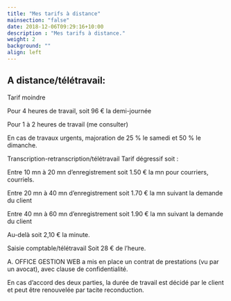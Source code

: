 ```yaml
---
title: "Mes tarifs à distance"
mainsection: "false"
date: 2018-12-06T09:29:16+10:00
description : "Mes tarifs à distance."
weight: 2
background: ""
align: left
---
```


## A distance/télétravail:

Tarif moindre

Pour 4 heures de travail, soit 96 € la demi-journée

Pour 1 à 2 heures de travail (me consulter)

En cas de travaux urgents, majoration de 25 % le samedi et 50 % le dimanche.

Transcription-retranscription/télétravail Tarif dégressif soit :

Entre 10 mn à 20 mn d’enregistrement soit 1.50 € la mn pour courriers, courriels.

Entre 20 mn à 40 mn d’enregistrement soit 1.70 € la mn suivant la demande du client

Entre 40 mn à 60 mn d’enregistrement soit 1.90 € la mn suivant la demande du client

Au-delà soit 2,10 € la minute.

Saisie comptable/télétravail Soit 28 € de l’heure.

A. OFFICE GESTION WEB a mis en place un contrat de prestations (vu par un avocat), avec clause de confidentialité.


En cas d’accord des deux parties, la durée de travail est décidé par le client et peut être renouvelée par tacite reconduction.
